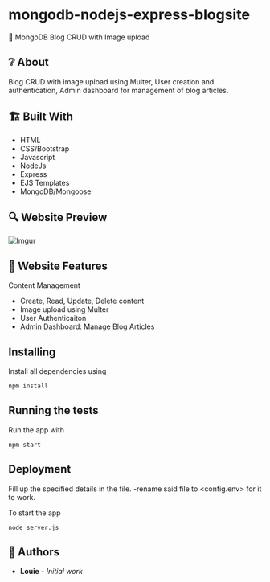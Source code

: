 # mongodb-nodejs-express-blogsite

📰 MongoDB Blog CRUD with Image upload

## ❔ About

Blog CRUD with image upload using Multer, User creation and authentication, Admin dashboard for management of blog articles.

## 🏗️ Built With

- HTML
- CSS/Bootstrap
- Javascript
- NodeJs
- Express
- EJS Templates
- MongoDB/Mongoose

## 🔍 Website Preview

![Imgur](https://i.imgur.com/dFm5cZh.png)

## 📝️ Website Features

Content Management

- Create, Read, Update, Delete content
- Image upload using Multer
- User Authenticaiton
- Admin Dashboard: Manage Blog Articles

## Installing

Install all dependencies using

```
npm install
```

## Running the tests

Run the app with

```
npm start
```

## Deployment

Fill up the specified details in the <config copy.env> file.
-rename said file to <config.env> for it to work.

To start the app

```
node server.js
```

## 🧔 Authors

- **Louie** - _Initial work_
